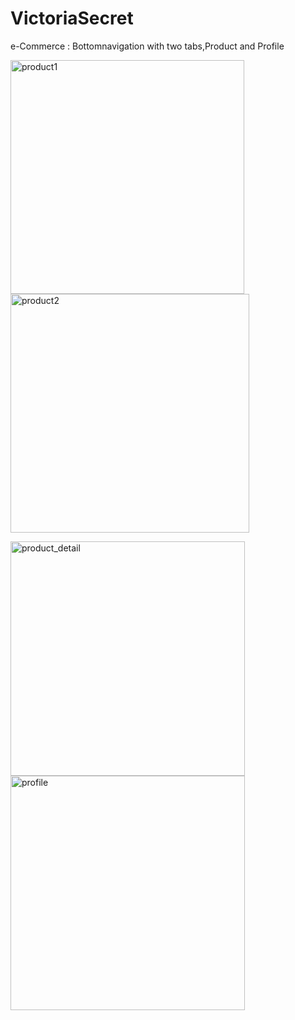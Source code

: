 # VictoriaSecret
e-Commerce : Bottomnavigation with two tabs,Product and Profile



<img width="374" alt="product1" src="https://user-images.githubusercontent.com/42215600/218585609-5b12c1d0-7fc3-4213-bebc-e9e68ba99bd3.png"> <img width="382" alt="product2" src="https://user-images.githubusercontent.com/42215600/218585772-c94b719a-c55b-4efe-bcae-990b00c6b07e.png">

<img width="375" alt="product_detail" src="https://user-images.githubusercontent.com/42215600/218585834-a33089ad-b6bb-44f4-83be-642544aba2a9.png"> <img width="375" alt="profile" src="https://user-images.githubusercontent.com/42215600/218585874-0be8d384-3148-466a-8d4b-3d1f66941616.png">
